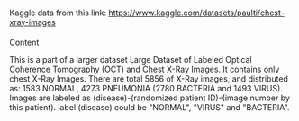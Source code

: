 ####

Kaggle data from this link:
https://www.kaggle.com/datasets/paulti/chest-xray-images

####

Content

This is a part of a larger dataset Large Dataset of Labeled Optical Coherence Tomography (OCT) and Chest X-Ray Images.
It contains only chest X-Ray Images.
There are total 5856 of X-Ray images, and distributed as: 1583 NORMAL, 4273 PNEUMONIA (2780 BACTERIA and 1493 VIRUS).
Images are labeled as (disease)-(randomized patient ID)-(image number by this patient).
label (disease) could be "NORMAL", "VIRUS" and "BACTERIA".
